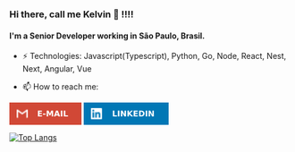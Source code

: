 ### Hi there, call me Kelvin 👋 !!!!

#### I'm a Senior Developer working in São Paulo, Brasil.

- ⚡ Technologies: Javascript(Typescript), Python, Go, Node, React, Nest, Next, Angular, Vue

- 📫 How to reach me:

[<img src="https://raw.githubusercontent.com/kfurfles/kfurfles/main/assets/email.svg" height="40em" align="center" alt="Send me an email" title="Send me an email"/>](mailto:kelvinsilva.ksv@gmaiil.com?subject=%5BGithub%5D%20Contact) [<img src="https://raw.githubusercontent.com/kfurfles/kfurfles/main/assets/linkedin.svg" height="40em" align="center" alt="Kelvin linkedin profile" title="Kelvin linkedin profile"/>](https://www.linkedin.com/in/kelvin-silva-650045a9/)

[![Top Langs](https://github-readme-stats.vercel.app/api/top-langs/?username=kfurfles)](https://github.com/kfurfles/github-readme-stats)
